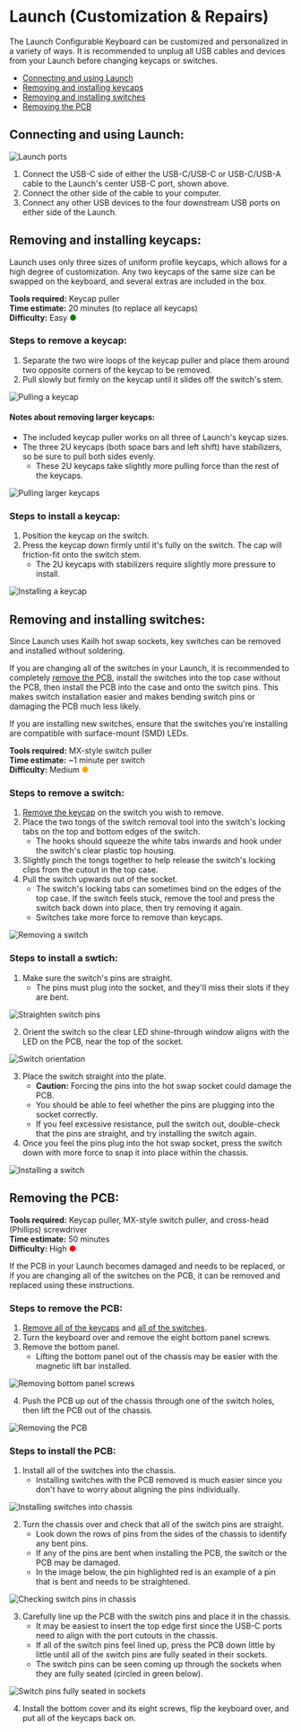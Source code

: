 # Launch (Customization & Repairs)

The Launch Configurable Keyboard can be customized and personalized in a variety of ways. It is recommended to unplug all USB cables and devices from your Launch before changing keycaps or switches.

- [Connecting and using Launch](#connecting-and-using-launch)
- [Removing and installing keycaps](#removing-and-installing-keycaps)
- [Removing and installing switches](#removing-and-installing-switches)
- [Removing the PCB](#removing-the-pcb)

## Connecting and using Launch:

![Launch ports](./img/launch-middle-port.png)

1. Connect the USB-C side of either the USB-C/USB-C or USB-C/USB-A cable to the Launch's center USB-C port, shown above.
2. Connect the other side of the cable to your computer.
3. Connect any other USB devices to the four downstream USB ports on either side of the Launch.

## Removing and installing keycaps:

Launch uses only three sizes of uniform profile keycaps, which allows for a high degree of customization. Any two keycaps of the same size can be swapped on the keyboard, and several extras are included in the box. 

**Tools required:** Keycap puller  
**Time estimate:** 20 minutes (to replace all keycaps)  
**Difficulty:** Easy <span style="color:green;">●</span>  

### Steps to remove a keycap:

1. Separate the two wire loops of the keycap puller and place them around two opposite corners of the keycap to be removed.
2. Pull slowly but firmly on the keycap until it slides off the switch's stem.

![Pulling a keycap](./img/cap-puller.jpg)


#### Notes about removing larger keycaps:

- The included keycap puller works on all three of Launch's keycap sizes.
- The three 2U keycaps (both space bars and left shift) have stabilizers, so be sure to pull both sides evenly.
    - These 2U keycaps take slightly more pulling force than the rest of the keycaps.

![Pulling larger keycaps](./img/cap-puller-bigger-keys.jpg)

### Steps to install a keycap:

1. Position the keycap on the switch.
2. Press the keycap down firmly until it's fully on the switch. The cap will friction-fit onto the switch stem.
    - The 2U keycaps with stabilizers require slightly more pressure to install.

![Installing a keycap](./img/keycap-install.jpg)

## Removing and installing switches:

Since Launch uses Kailh hot swap sockets, key switches can be removed and installed without soldering. 

If you are changing all of the switches in your Launch, it is recommended to completely [remove the PCB](#removing-the-pcb), install the switches into the top case without the PCB, then install the PCB into the case and onto the switch pins. This makes switch installation easier and makes bending switch pins or damaging the PCB much less likely.

If you are installing new switches, ensure that the switches you're installing are compatible with surface-mount (SMD) LEDs.

**Tools required:** MX-style switch puller  
**Time estimate:** ~1 minute per switch  
**Difficulty:** Medium <span style="color:orange;">●</span>  

### Steps to remove a switch:

1. [Remove the keycap](#removing-and-installing-keycaps) on the switch you wish to remove.
2. Place the two tongs of the switch removal tool into the switch's locking tabs on the top and bottom edges of the switch.
    - The hooks should squeeze the white tabs inwards and hook under the switch's clear plastic top housing.
3. Slightly pinch the tongs together to help release the switch's locking clips from the cutout in the top case.
4. Pull the switch upwards out of the socket.
    - The switch's locking tabs can sometimes bind on the edges of the top case. If the switch feels stuck, remove the tool and press the switch back down into place, then try removing it again.
    - Switches take more force to remove than keycaps.

![Removing a switch](./img/switch-removal.jpg)

### Steps to install a swtich:

1. Make sure the switch's pins are straight.
    - The pins must plug into the socket, and they'll miss their slots if they are bent.

![Straighten switch pins](./img/switch-install-pins-straight.jpg)

2. Orient the switch so the clear LED shine-through window aligns with the LED on the PCB, near the top of the socket.

![Switch orientation](./img/switch-install-orientation.jpg)

3. Place the switch straight into the plate.
    - **Caution:** Forcing the pins into the hot swap socket could damage the PCB.
    - You should be able to feel whether the pins are plugging into the socket correctly.
    - If you feel excessive resistance, pull the switch out, double-check that the pins are straight, and try installing the switch again.
4. Once you feel the pins plug into the hot swap socket, press the switch down with more force to snap it into place within the chassis.

![Installing a switch](./img/switch-installation.jpg)

## Removing the PCB:

**Tools required:** Keycap puller, MX-style switch puller, and cross-head (Phillips) screwdriver  
**Time estimate:** 50 minutes  
**Difficulty:** High <span style="color:red;">●</span>  

If the PCB in your Launch becomes damaged and needs to be replaced, or if you are changing all of the switches on the PCB, it can be removed and replaced using these instructions.

### Steps to remove the PCB:

1. [Remove all of the keycaps](#removing-and-installing-keycaps) and [all of the switches](#removing-and-installing-switches).
2. Turn the keyboard over and remove the eight bottom panel screws.
3. Remove the bottom panel.
    - Lifting the bottom panel out of the chassis may be easier with the magnetic lift bar installed.

![Removing bottom panel screws](./img/bottom-panel-screws.jpg)

4. Push the PCB up out of the chassis through one of the switch holes, then lift the PCB out of the chassis.

![Removing the PCB](./img/pcb-removal.jpg)

### Steps to install the PCB:

1. Install all of the switches into the chassis.
    - Installing switches with the PCB removed is much easier since you don't have to worry about aligning the pins individually.

![Installing switches into chassis](./img/switch-install-without-pcb.jpg)

2. Turn the chassis over and check that all of the switch pins are straight.
    - Look down the rows of pins from the sides of the chassis to identify any bent pins.
    - If any of the pins are bent when installing the PCB, the switch or the PCB may be damaged.
    - In the image below, the pin highlighted red is an example of a pin that is bent and needs to be straightened.

![Checking switch pins in chassis](./img/switch-pin-check-in-chassis.jpg)

3. Carefully line up the PCB with the switch pins and place it in the chassis.
    - It may be easiest to insert the top edge first since the USB-C ports need to align with the port cutouts in the chassis.
    - If all of the switch pins feel lined up, press the PCB down little by little until all of the switch pins are fully seated in their sockets.
    - The switch pins can be seen coming up through the sockets when they are fully seated (circled in green below).

![Switch pins fully seated in sockets](./img/switch-pins-in-sockets.jpg)

4. Install the bottom cover and its eight screws, flip the keyboard over, and put all of the keycaps back on.
